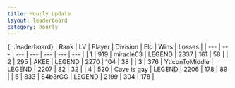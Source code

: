 ```yaml
---
title: Hourly Update
layout: leaderboard
category: hourly
---
```


{: .leaderboard}
| Rank | LV | Player | Division | Elo | Wins | Losses |
| --- | --- | --- | --- | --- | --- | --- |
| <span data-change="0">1</span> | 919 | <span title="ID: 416373">miracle03</span> | LEGEND | <span data-change="0">2337</span> | <span data-change="0">161</span> | <span data-change="0">58</span> |
| <span data-change="0">2</span> | 295 | <span title="ID: 455100">AKEE</span> | LEGEND | <span data-change="0">2270</span> | <span data-change="0">104</span> | <span data-change="0">38</span> |
| <span data-change="0">3</span> | 376 | <span title="ID: 108623">YtIconToMiddle</span> | LEGEND | <span data-change="0">2207</span> | <span data-change="0">82</span> | <span data-change="0">32</span> |
| <span data-change="0">4</span> | 520 | <span title="ID: 382502">Cave is gay</span> | LEGEND | <span data-change="0">2206</span> | <span data-change="0">178</span> | <span data-change="0">89</span> |
| <span data-change="0">5</span> | 833 | <span title="ID: 166888">S4b3rGG</span> | LEGEND | <span data-change="0">2199</span> | <span data-change="0">304</span> | <span data-change="0">178</span> |